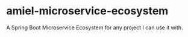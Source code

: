 # amiel-microservice-ecosystem
A Spring Boot Microservice Ecosystem for any project I can use it with.
